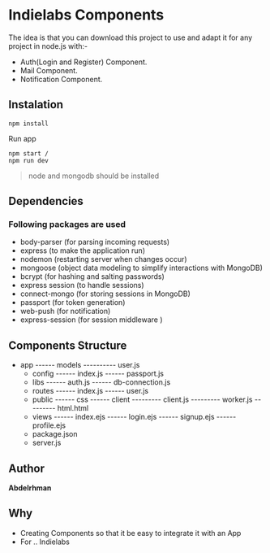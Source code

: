 # Indielabs Components

The idea is that you can download this project to use and adapt it for any project in node.js with:-
* Auth(Login and Register) Component.
* Mail Component.
* Notification Component.

## Instalation


```
npm install
```
Run app
```
npm start /
npm run dev
```
> node and mongodb should be installed

## Dependencies

### Following packages are used

- body-parser (for parsing incoming requests)
- express (to make the application run)
- nodemon (restarting server when changes occur)
- mongoose (object data modeling to simplify interactions with MongoDB)
- bcrypt (for hashing and salting passwords)
- express session (to handle sessions)
- connect-mongo (for storing sessions in MongoDB)
- passport (for token generation)
- web-push (for notification)
- express-session (for session middleware )

## Components Structure

- app
    ------ models
    ---------- user.js  <!-- our user model -->
    - config
    ------ index.js  <!-- will hold our database connection settings -->
    ------ passport.js  <!-- configuring the strategies for passport -->
    - libs
    ------ auth.js  <!-- will hold middlewares for guest and authenctaed -->
    ------ db-connection.js  <!-- configuring db connection -->
    - routes
    ------ index.js      <!-- will hold all the routes with some login for notification-->
    ------ user.js      <!-- will hold user routes -->
    - public
    ------ css      <!-- css-->
    ------ client      <!-- will hold notification controll -->
    --------- client.js      <!-- will  Register serviceWorker, Register Push browser api, send push notification -->
    --------- worker.js      <!-- waitinig for event push to assign values on the fly -->
    --------- html.html      <!-- show notification simple text -->
    - views
    ------ index.ejs    <!-- show our home page with login links -->
    ------ login.ejs    <!-- show our login form -->
    ------ signup.ejs   <!-- show our signup form -->
    ------ profile.ejs  <!-- after a user logs in, they will see their profile -->
    - package.json      <!-- handle our npm packages -->
    - server.js         <!-- setup our application -->



## Author

**Abdelrhman**

## Why

* Creating Components so that it be easy to integrate it with an App
* For .. Indielabs
